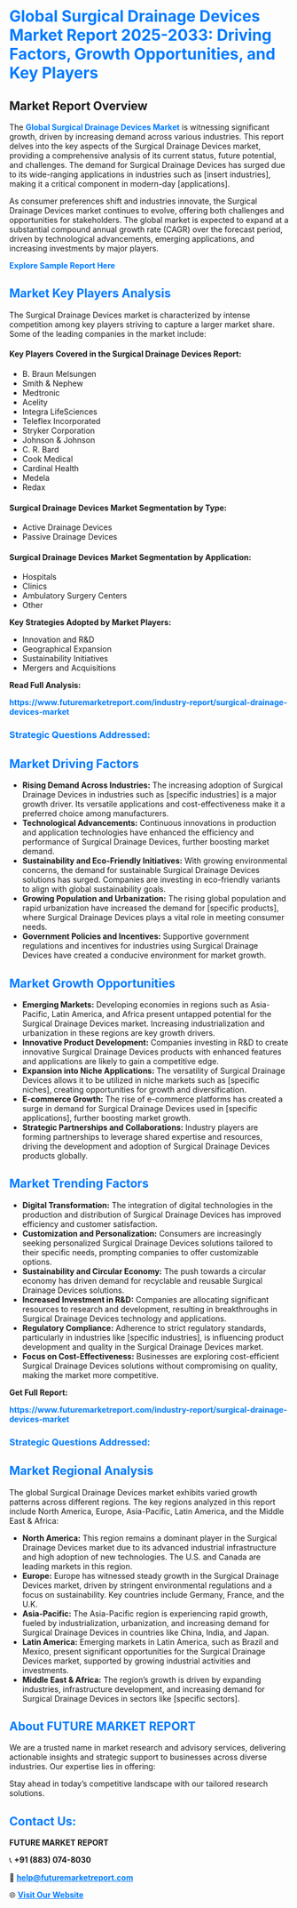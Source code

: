 <h1 style="color: #007BFF;">Global Surgical Drainage Devices Market Report 2025-2033: Driving Factors, Growth Opportunities, and Key Players</h1>

<section id="overview">
<h2>Market Report Overview</h2>
<p>The <a href="https://www.futuremarketreport.com/industry-report/surgical-drainage-devices-market" style="color: #007BFF; text-decoration: none;"><strong>Global Surgical Drainage Devices Market</strong></a> is witnessing significant growth, driven by increasing demand across various industries. This report delves into the key aspects of the Surgical Drainage Devices market, providing a comprehensive analysis of its current status, future potential, and challenges. The demand for Surgical Drainage Devices has surged due to its wide-ranging applications in industries such as [insert industries], making it a critical component in modern-day [applications].</p>
<p>As consumer preferences shift and industries innovate, the Surgical Drainage Devices market continues to evolve, offering both challenges and opportunities for stakeholders. The global market is expected to expand at a substantial compound annual growth rate (CAGR) over the forecast period, driven by technological advancements, emerging applications, and increasing investments by major players.</p>
</section>

<section id="overview">
<p><a href="https://www.futuremarketreport.com/request-sample/reportId=86939" style="color: #007BFF; text-decoration: none;"><strong>Explore Sample Report Here</strong></a></p>
</section>

<section id="key-players">
<h2 style="color: #007BFF;">Market Key Players Analysis</h2>
<p>The Surgical Drainage Devices market is characterized by intense competition among key players striving to capture a larger market share. Some of the leading companies in the market include:</p>
<h4>Key Players Covered in the Surgical Drainage Devices Report:</h4>
<ul><li>B. Braun Melsungen</li><li>Smith &amp; Nephew</li><li>Medtronic</li><li>Acelity</li><li>Integra LifeSciences</li><li>Teleflex Incorporated</li><li>Stryker Corporation</li><li>Johnson &amp; Johnson</li><li>C. R. Bard</li><li>Cook Medical</li><li>Cardinal Health</li><li>Medela</li><li>Redax</li></ul>
<h4>Surgical Drainage Devices Market Segmentation by Type:</h4>
<ul><li>Active Drainage Devices</li><li>Passive Drainage Devices</li></ul>

<h4>Surgical Drainage Devices Market Segmentation by Application:</h4>
<ul><li>Hospitals</li><li>Clinics</li><li>Ambulatory Surgery Centers</li><li>Other</li></ul>
<p><strong>Key Strategies Adopted by Market Players:</strong></p>
<ul>
<li>Innovation and R&D</li>
<li>Geographical Expansion</li>
<li>Sustainability Initiatives</li>
<li>Mergers and Acquisitions</li>
</ul>
</section>

<section>
<p><strong>Read Full Analysis: </strong></p><a href="https://www.futuremarketreport.com/industry-report/surgical-drainage-devices-market" style="color: #007BFF; text-decoration: none;"><strong>https://www.futuremarketreport.com/industry-report/surgical-drainage-devices-market</strong></a>
<h3 style="color: #007BFF;">Strategic Questions Addressed:</h3>
</section>

<section id="driving-factors">
<h2 style="color: #007BFF;">Market Driving Factors</h2>
<ul>
<li><strong>Rising Demand Across Industries:</strong> The increasing adoption of Surgical Drainage Devices in industries such as [specific industries] is a major growth driver. Its versatile applications and cost-effectiveness make it a preferred choice among manufacturers.</li>
<li><strong>Technological Advancements:</strong> Continuous innovations in production and application technologies have enhanced the efficiency and performance of Surgical Drainage Devices, further boosting market demand.</li>
<li><strong>Sustainability and Eco-Friendly Initiatives:</strong> With growing environmental concerns, the demand for sustainable Surgical Drainage Devices solutions has surged. Companies are investing in eco-friendly variants to align with global sustainability goals.</li>
<li><strong>Growing Population and Urbanization:</strong> The rising global population and rapid urbanization have increased the demand for [specific products], where Surgical Drainage Devices plays a vital role in meeting consumer needs.</li>
<li><strong>Government Policies and Incentives:</strong> Supportive government regulations and incentives for industries using Surgical Drainage Devices have created a conducive environment for market growth.</li>
</ul>
</section>

<section id="growth-opportunities">
<h2 style="color: #007BFF;">Market Growth Opportunities</h2>
<ul>
<li><strong>Emerging Markets:</strong> Developing economies in regions such as Asia-Pacific, Latin America, and Africa present untapped potential for the Surgical Drainage Devices market. Increasing industrialization and urbanization in these regions are key growth drivers.</li>
<li><strong>Innovative Product Development:</strong> Companies investing in R&D to create innovative Surgical Drainage Devices products with enhanced features and applications are likely to gain a competitive edge.</li>
<li><strong>Expansion into Niche Applications:</strong> The versatility of Surgical Drainage Devices allows it to be utilized in niche markets such as [specific niches], creating opportunities for growth and diversification.</li>
<li><strong>E-commerce Growth:</strong> The rise of e-commerce platforms has created a surge in demand for Surgical Drainage Devices used in [specific applications], further boosting market growth.</li>
<li><strong>Strategic Partnerships and Collaborations:</strong> Industry players are forming partnerships to leverage shared expertise and resources, driving the development and adoption of Surgical Drainage Devices products globally.</li>
</ul>
</section>

<section id="trending-factors">
<h2 style="color: #007BFF;">Market Trending Factors</h2>
<ul>
<li><strong>Digital Transformation:</strong> The integration of digital technologies in the production and distribution of Surgical Drainage Devices has improved efficiency and customer satisfaction.</li>
<li><strong>Customization and Personalization:</strong> Consumers are increasingly seeking personalized Surgical Drainage Devices solutions tailored to their specific needs, prompting companies to offer customizable options.</li>
<li><strong>Sustainability and Circular Economy:</strong> The push towards a circular economy has driven demand for recyclable and reusable Surgical Drainage Devices solutions.</li>
<li><strong>Increased Investment in R&D:</strong> Companies are allocating significant resources to research and development, resulting in breakthroughs in Surgical Drainage Devices technology and applications.</li>
<li><strong>Regulatory Compliance:</strong> Adherence to strict regulatory standards, particularly in industries like [specific industries], is influencing product development and quality in the Surgical Drainage Devices market.</li>
<li><strong>Focus on Cost-Effectiveness:</strong> Businesses are exploring cost-efficient Surgical Drainage Devices solutions without compromising on quality, making the market more competitive.</li>
</ul>
</section>

<section>
<p><strong>Get Full Report: </strong></p><a href="https://www.futuremarketreport.com/industry-report/surgical-drainage-devices-market" style="color: #007BFF; text-decoration: none;"><strong>https://www.futuremarketreport.com/industry-report/surgical-drainage-devices-market</strong></a>
<h3 style="color: #007BFF;">Strategic Questions Addressed:</h3>
</section>


<section id="regional-analysis">
<h2 style="color: #007BFF;">Market Regional Analysis</h2>
<p>The global Surgical Drainage Devices market exhibits varied growth patterns across different regions. The key regions analyzed in this report include North America, Europe, Asia-Pacific, Latin America, and the Middle East & Africa:</p>
<ul>
<li><strong>North America:</strong> This region remains a dominant player in the Surgical Drainage Devices market due to its advanced industrial infrastructure and high adoption of new technologies. The U.S. and Canada are leading markets in this region.</li>
<li><strong>Europe:</strong> Europe has witnessed steady growth in the Surgical Drainage Devices market, driven by stringent environmental regulations and a focus on sustainability. Key countries include Germany, France, and the U.K.</li>
<li><strong>Asia-Pacific:</strong> The Asia-Pacific region is experiencing rapid growth, fueled by industrialization, urbanization, and increasing demand for Surgical Drainage Devices in countries like China, India, and Japan.</li>
<li><strong>Latin America:</strong> Emerging markets in Latin America, such as Brazil and Mexico, present significant opportunities for the Surgical Drainage Devices market, supported by growing industrial activities and investments.</li>
<li><strong>Middle East & Africa:</strong> The region’s growth is driven by expanding industries, infrastructure development, and increasing demand for Surgical Drainage Devices in sectors like [specific sectors].</li>
</ul>
</section>

<footer>
<h2 style="color: #007BFF;">About FUTURE MARKET REPORT</h2>
<p>We are a trusted name in market research and advisory services, delivering actionable insights and strategic support to businesses across diverse industries. Our expertise lies in offering:</p>

<p>Stay ahead in today’s competitive landscape with our tailored research solutions.</p>

<h2 style="color: #007BFF;">Contact Us:</h2>
<p><strong>FUTURE MARKET REPORT</strong></p>
<p>📞 <strong>+91 (883) 074-8030</strong></p>
<p>📧 <strong><a href="mailto:help@futuremarketreport.com" style="color: #007BFF;">help@futuremarketreport.com</a></strong></p>
<p>🌐 <strong><a href="https://www.futuremarketreport.com/" style="color: #007BFF;">Visit Our Website</a></strong></p>
</footer>